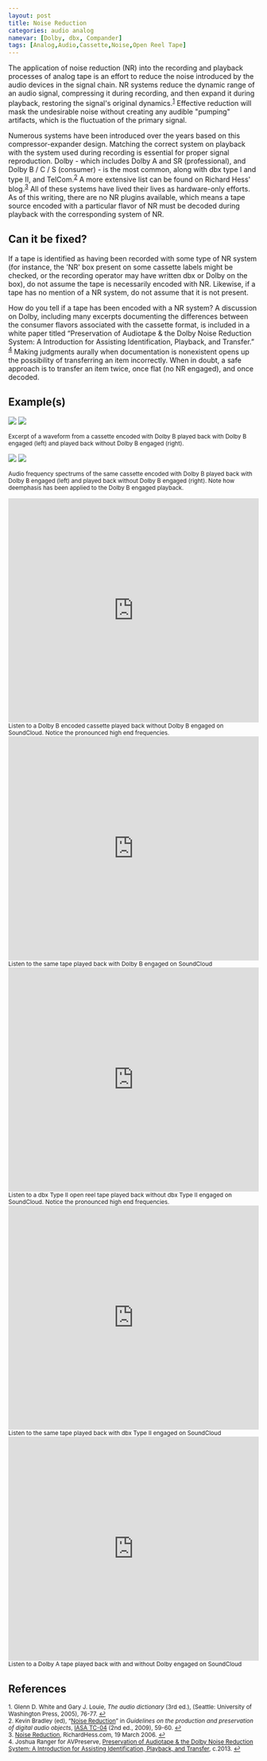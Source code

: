 ```yaml
---
layout: post
title: Noise Reduction
categories: audio analog
namevar: [Dolby, dbx, Compander]
tags: [Analog,Audio,Cassette,Noise,Open Reel Tape]
---
```


The application of noise reduction (NR) into the recording and playback processes of analog tape is an effort to reduce the noise introduced by the audio devices in the signal chain. NR systems reduce the dynamic range of an audio signal, compressing it during recording, and then expand it during playback, restoring the signal's original dynamics.<sup><a href="#fn1" id="ref1">1</a></sup> Effective reduction will mask the undesirable noise without creating any audible "pumping" artifacts, which is the fluctuation of the primary signal.

Numerous systems have been introduced over the years based on this compressor-expander design. Matching the correct system on playback with the system used during recording is essential for proper signal reproduction. Dolby - which includes Dolby A and SR (professional), and Dolby B / C / S (consumer) - is the most common, along with dbx type I and type II, and TelCom.<sup><a href="#fn2" id="ref2">2</a></sup> A more extensive list can be found on Richard Hess' blog.<sup><a href="#fn3" id="ref3">3</a></sup> All of these systems have lived their lives as hardware-only efforts.  As of this writing, there are no NR plugins available, which means a tape source encoded with a particular flavor of NR must be decoded during playback with the corresponding system of NR.

## Can it be fixed?

If a tape is identified as having been recorded with some type of NR system (for instance, the 'NR' box present on some cassette labels might be checked, or the recording operator may have written dbx or Dolby on the box), do not assume the tape is necessarily encoded with NR. Likewise, if a tape has no mention of a NR system, do not assume that it is not present.

How do you tell if a tape has been encoded with a NR system? A discussion on Dolby, including many excerpts documenting the differences between the consumer flavors associated with the cassette format, is included in a white paper titled “Preservation of Audiotape & the Dolby Noise Reduction System: A Introduction for Assisting Identification, Playback, and Transfer.”
<sup><a href="#fn4" id="ref4">4</a></sup> Making judgments aurally when documentation is nonexistent opens up the possibility of transferring an item incorrectly. When in doubt, a safe approach is to transfer an item twice, once flat (no NR engaged), and once decoded.

## Example(s)

<img src="{{ site.baseurl }}/images/Mandelbrot_dolbyB.png">
<img src="{{ site.baseurl }}/images/Mandelbrot_flat.png">

<sub>Excerpt of a waveform from a cassette encoded with Dolby B played back with Dolby B engaged (left) and played back without Dolby B engaged (right).</sub>

<img src="{{ site.baseurl }}/images/Mandelbrot_spectrum_dolbyb.jpg">
<img src="{{ site.baseurl }}/images/Mandelbrot_spectrum_flat.jpg">

<sub>Audio frequency spectrums of the same cassette encoded with Dolby B played back with Dolby B engaged (left) and played back without Dolby B engaged (right). Note how deemphasis has been applied to the Dolby B engaged playback.</sub>

<iframe width="100%" height="450" scrolling="no" frameborder="no" src="https://w.soundcloud.com/player/?url=https%3A//api.soundcloud.com/tracks/96923864&amp;auto_play=false&amp;hide_related=false&amp;show_comments=true&amp;show_user=true&amp;show_reposts=false&amp;visual=true"></iframe><sub>Listen to a Dolby B encoded cassette played back without Dolby B engaged on SoundCloud. Notice the pronounced high end frequencies.</sub>

<iframe width="100%" height="450" scrolling="no" frameborder="no" src="https://w.soundcloud.com/player/?url=https%3A//api.soundcloud.com/tracks/96923458&amp;auto_play=false&amp;hide_related=false&amp;show_comments=true&amp;show_user=true&amp;show_reposts=false&amp;visual=true"></iframe><sub>Listen to the same tape played back with Dolby B engaged on SoundCloud</sub>

<iframe width="100%" height="450" scrolling="no" frameborder="no" src="https://w.soundcloud.com/player/?url=https%3A//api.soundcloud.com/tracks/106376318&amp;auto_play=false&amp;hide_related=false&amp;show_comments=true&amp;show_user=true&amp;show_reposts=false&amp;visual=true"></iframe><sub>Listen to a dbx Type II open reel tape played back without dbx Type II engaged on SoundCloud. Notice the pronounced high end frequencies.</sub>

<iframe width="100%" height="450" scrolling="no" frameborder="no" src="https://w.soundcloud.com/player/?url=https%3A//api.soundcloud.com/tracks/106376877&amp;auto_play=false&amp;hide_related=false&amp;show_comments=true&amp;show_user=true&amp;show_reposts=false&amp;visual=true"></iframe><sub>Listen to the same tape played back with dbx Type II engaged on SoundCloud</sub>

<iframe width="100%" height="450" scrolling="no" frameborder="no" src="https://w.soundcloud.com/player/?url=https%3A//api.soundcloud.com/playlists/296901145&amp;auto_play=false&amp;hide_related=false&amp;show_comments=true&amp;show_user=true&amp;show_reposts=false&amp;visual=true"></iframe><sub>Listen to a Dolby A tape played back with and without Dolby engaged on SoundCloud</sub>

## References

<sup id="fn1">1. Glenn D. White and Gary J. Louie, _The audio dictionary_ (3rd ed.), (Seattle: University of Washington Press, 2005), 76-77. <a href="#ref1" title="Jump back to footnote 1 in the text.">↩</a></sup>   
<sup id="fn2">2. Kevin Bradley (ed), “[Noise Reduction](http://www.iasa-web.org/tc04/magnetic-tapes-noise-reduction)” in _Guidelines on the production and preservation of digital audio objects_, [IASA TC-04](http://www.iasa-web.org/tc04/audio-preservation) (2nd ed., 2009), 59-60. <a href="#ref2" title="Jump back to footnote 2 in the text.">↩</a></sup>    
<sup id="fn3">3. [Noise Reduction](http://richardhess.com/notes/formats/magnetic-media/magnetic-tapes/analog-audio/noise-reduction/), RichardHess.com, 19 March 2006. <a href="#ref3" title="Jump back to footnote 3 in the text.">↩</a></sup>   
<sup id="fn4">4. Joshua Ranger for AVPreserve, [Preservation of Audiotape & the Dolby Noise Reduction System: A Introduction for Assisting Identification, Playback, and Transfer](https://www.weareavp.com/preservation-audiotape-dolby-noise-reduction-system/), c.2013. <a href="#ref4" title="Jump back to footnote 4 in the text.">↩</a></sup>   
